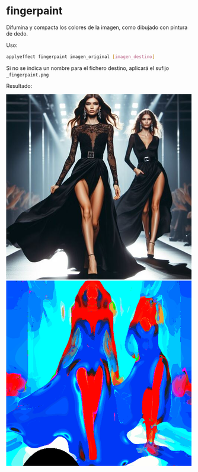 # fingerpaint

Difumina y compacta los colores de la imagen, como dibujado con pintura de dedo.

Uso:

``` sh
applyeffect fingerpaint imagen_original [imagen_destino]
```

Si no se indica un nombre para el fichero destino, aplicará el sufijo `_fingerpaint.png`

Resultado:

![imagen original](../../images/image.jpg)
![fingerpaint](../../images/image_fingerpaint.png)
